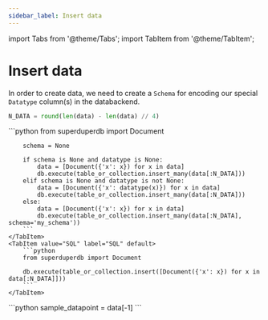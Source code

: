```yaml
---
sidebar_label: Insert data
---
```

import Tabs from '@theme/Tabs';
import TabItem from '@theme/TabItem';

<!-- TABS -->
# Insert data

In order to create data, we need to create a `Schema` for encoding our special `Datatype` column(s) in the databackend.

```python
N_DATA = round(len(data) - len(data) // 4)
```


<Tabs>
    <TabItem value="MongoDB" label="MongoDB" default>
        ```python
        from superduperdb import Document
        
        schema = None
        
        if schema is None and datatype is None:
            data = [Document({'x': x}) for x in data]
            db.execute(table_or_collection.insert_many(data[:N_DATA]))
        elif schema is None and datatype is not None:
            data = [Document({'x': datatype(x)}) for x in data]
            db.execute(table_or_collection.insert_many(data[:N_DATA]))
        else:
            data = [Document({'x': x}) for x in data]
            db.execute(table_or_collection.insert_many(data[:N_DATA], schema='my_schema'))        
        ```
    </TabItem>
    <TabItem value="SQL" label="SQL" default>
        ```python
        from superduperdb import Document
        
        db.execute(table_or_collection.insert([Document({'x': x}) for x in data[:N_DATA]]))        
        ```
    </TabItem>
</Tabs>
```python
sample_datapoint = data[-1]
```

